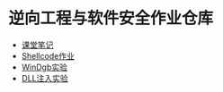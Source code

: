 # 逆向工程与软件安全作业仓库
+ [课堂笔记](https://github.com/Lyan0924/Reverse-engineering_Software-security/blob/main/%E7%AC%94%E8%AE%B0.md)
+ [Shellcode作业](https://github.com/Lyan0924/Reverse-engineering_Software-security/tree/shellcode)
+ [WinDgb实验](https://github.com/Lyan0924/Reverse-engineering_Software-security/tree/main/Windbg)
+ [DLL注入实验](https://github.com/Lyan0924/Reverse-engineering_Software-security/tree/main/Hook)
